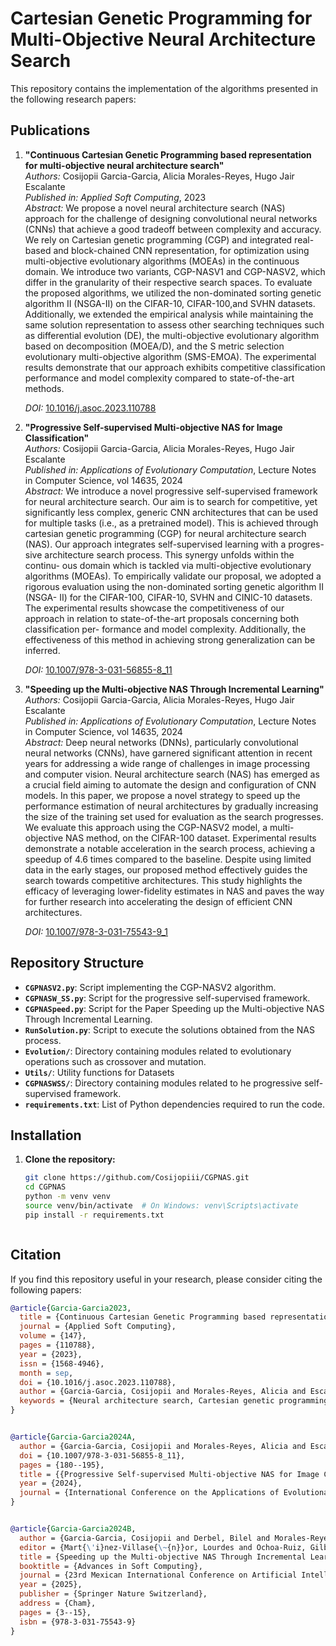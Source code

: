 # Cartesian Genetic Programming for Multi-Objective Neural Architecture Search

This repository contains the implementation of the algorithms presented in the following research papers:

## Publications

1. **"Continuous Cartesian Genetic Programming based representation for multi-objective neural architecture search"**  
   *Authors:* Cosijopii Garcia-Garcia, Alicia Morales-Reyes, Hugo Jair Escalante  
   *Published in:* *Applied Soft Computing*, 2023  
   *Abstract:* We propose a novel neural architecture search (NAS) approach for the challenge of designing convolutional neural networks (CNNs) that achieve a good tradeoff between complexity and accuracy. We rely on Cartesian genetic programming (CGP) and integrated real-based and block-chained CNN representation, for optimization using multi-objective evolutionary algorithms (MOEAs) in the continuous domain. We introduce two variants, CGP-NASV1 and CGP-NASV2, which differ in the granularity of their respective search spaces. To evaluate the proposed algorithms, we utilized the non-dominated sorting genetic algorithm II (NSGA-II) on the CIFAR-10, CIFAR-100,and SVHN datasets. Additionally, we extended the empirical analysis while maintaining the same solution representation to assess other searching techniques such as differential evolution (DE), the multi-objective evolutionary algorithm based on decomposition (MOEA/D), and the S metric selection evolutionary multi-objective algorithm (SMS-EMOA). The experimental results demonstrate that our approach exhibits competitive classification performance and model complexity compared to state-of-the-art methods.
   
   *DOI:* [10.1016/j.asoc.2023.110788](https://doi.org/10.1016/j.asoc.2023.110788)  
   

3. **"Progressive Self-supervised Multi-objective NAS for Image Classification"**  
   *Authors:* Cosijopii Garcia-Garcia, Alicia Morales-Reyes, Hugo Jair Escalante  
   *Published in:* *Applications of Evolutionary Computation*, Lecture Notes in Computer Science, vol 14635, 2024  
   *Abstract:* We introduce a novel progressive self-supervised framework for neural architecture search. Our aim is to search for competitive, yet significantly less complex, generic CNN architectures that can be used for multiple tasks (i.e., as a pretrained model). This is achieved through cartesian genetic programming (CGP) for neural architecture search (NAS). Our approach integrates self-supervised learning with a progres- sive architecture search process. This synergy unfolds within the continu- ous domain which is tackled via multi-objective evolutionary algorithms (MOEAs). To empirically validate our proposal, we adopted a rigorous evaluation using the non-dominated sorting genetic algorithm II (NSGA- II) for the CIFAR-100, CIFAR-10, SVHN and CINIC-10 datasets. The experimental results showcase the competitiveness of our approach in relation to state-of-the-art proposals concerning both classification per- formance and model complexity. Additionally, the effectiveness of this method in achieving strong generalization can be inferred.

   *DOI:* [10.1007/978-3-031-56855-8_11](https://doi.org/10.1007/978-3-031-56855-8_11)  
 
5. **"Speeding up the Multi-objective NAS Through Incremental Learning"**  
   *Authors:* Cosijopii Garcia-Garcia, Alicia Morales-Reyes, Hugo Jair Escalante  
   *Published in:* *Applications of Evolutionary Computation*, Lecture Notes in Computer Science, vol 14635, 2024  
   *Abstract:* Deep neural networks (DNNs), particularly convolutional neural networks (CNNs), have garnered significant attention in recent years for addressing a wide range of challenges in image processing and computer vision. Neural architecture search (NAS) has emerged as a crucial field aiming to automate the design and configuration of CNN models. In this paper, we propose a novel strategy to speed up the performance estimation of neural architectures by gradually increasing the size of the training set used for evaluation as the search progresses. We evaluate this approach using the CGP-NASV2 model, a multi-objective NAS method, on the CIFAR-100 dataset. Experimental results demonstrate a notable acceleration in the search process, achieving a speedup of 4.6 times compared to the baseline. Despite using limited data in the early stages, our proposed method effectively guides the search towards competitive architectures. This study highlights the efficacy of leveraging lower-fidelity estimates in NAS and paves the way for further research into accelerating the design of efficient CNN architectures.

   *DOI:* [10.1007/978-3-031-75543-9_1](https://doi.org/10.1007/978-3-031-75543-9_1)  


## Repository Structure

- **`CGPNASV2.py`**: Script implementing the CGP-NASV2 algorithm.
- **`CGPNASW_SS.py`**: Script for the progressive self-supervised framework.
- **`CGPNASpeed.py`**: Script for the Paper Speeding up the Multi-objective NAS Through Incremental Learning.
- **`RunSolution.py`**: Script to execute the solutions obtained from the NAS process.
- **`Evolution/`**: Directory containing modules related to evolutionary operations such as crossover and mutation.
- **`Utils/`**: Utility functions for Datasets
- **`CGPNASWSS/`**:  Directory containing modules related to he progressive self-supervised framework.
- **`requirements.txt`**: List of Python dependencies required to run the code.

## Installation

1. **Clone the repository:**
   ```bash
   git clone https://github.com/Cosijopiii/CGPNAS.git
   cd CGPNAS
   python -m venv venv
   source venv/bin/activate  # On Windows: venv\Scripts\activate
   pip install -r requirements.txt



## Citation
If you find this repository useful in your research, please consider citing the following papers:
```bibtex
@article{Garcia-Garcia2023,
  title = {Continuous Cartesian Genetic Programming based representation for multi-objective neural architecture search},
  journal = {Applied Soft Computing},
  volume = {147},
  pages = {110788},
  year = {2023},
  issn = {1568-4946},
  month = sep,
  doi = {10.1016/j.asoc.2023.110788},
  author = {Garcia-Garcia, Cosijopii and Morales-Reyes, Alicia and Escalante, Hugo Jair},
  keywords = {Neural architecture search, Cartesian genetic programming, Convolutional neural network, Multi-objective optimization}
}


@article{Garcia-Garcia2024A,
  author = {Garcia-Garcia, Cosijopii and Morales-Reyes, Alicia and Escalante, Hugo Jair},
  doi = {10.1007/978-3-031-56855-8_11},
  pages = {180--195},
  title = {{Progressive Self-supervised Multi-objective NAS for Image Classification}},
  year = {2024},
  journal = {International Conference on the Applications of Evolutionary Computation (Part of EvoStar)}
}


@article{Garcia-Garcia2024B,
  author = {Garcia-Garcia, Cosijopii and Derbel, Bilel and Morales-Reyes, Alicia and Escalante, Hugo Jair},
  editor = {Mart{\'i}nez-Villase{\~{n}}or, Lourdes and Ochoa-Ruiz, Gilberto},
  title = {Speeding up the Multi-objective NAS Through Incremental Learning},
  booktitle = {Advances in Soft Computing},
  journal = {23rd Mexican International Conference on Artificial Intelligence},
  year = {2025},
  publisher = {Springer Nature Switzerland},
  address = {Cham},
  pages = {3--15},
  isbn = {978-3-031-75543-9}
}
